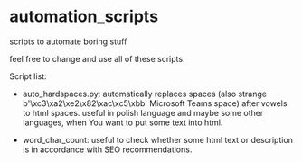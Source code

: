 # automation_scripts
scripts to automate boring stuff

feel free to change and use all of these scripts.

Script list:
- auto_hardspaces.py: automatically replaces spaces (also strange b'\xc3\xa2\xe2\x82\xac\xc5\xbb' Microsoft Teams space)
after vowels to html spaces. useful in polish language and maybe some other languages, when You want to put some text into html.

- word_char_count: useful to check whether some html text or description is in accordance with SEO recommendations.
